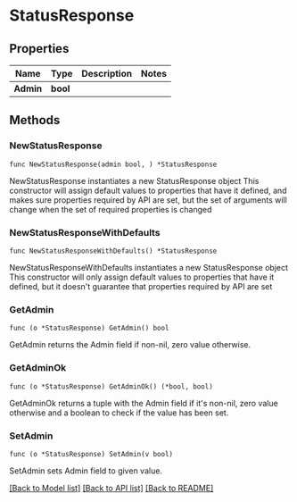 # StatusResponse

## Properties

Name | Type | Description | Notes
------------ | ------------- | ------------- | -------------
**Admin** | **bool** |  | 

## Methods

### NewStatusResponse

`func NewStatusResponse(admin bool, ) *StatusResponse`

NewStatusResponse instantiates a new StatusResponse object
This constructor will assign default values to properties that have it defined,
and makes sure properties required by API are set, but the set of arguments
will change when the set of required properties is changed

### NewStatusResponseWithDefaults

`func NewStatusResponseWithDefaults() *StatusResponse`

NewStatusResponseWithDefaults instantiates a new StatusResponse object
This constructor will only assign default values to properties that have it defined,
but it doesn't guarantee that properties required by API are set

### GetAdmin

`func (o *StatusResponse) GetAdmin() bool`

GetAdmin returns the Admin field if non-nil, zero value otherwise.

### GetAdminOk

`func (o *StatusResponse) GetAdminOk() (*bool, bool)`

GetAdminOk returns a tuple with the Admin field if it's non-nil, zero value otherwise
and a boolean to check if the value has been set.

### SetAdmin

`func (o *StatusResponse) SetAdmin(v bool)`

SetAdmin sets Admin field to given value.



[[Back to Model list]](../README.md#documentation-for-models) [[Back to API list]](../README.md#documentation-for-api-endpoints) [[Back to README]](../README.md)



